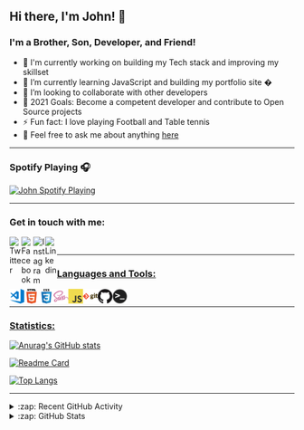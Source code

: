 ## Hi there, I'm John! 👋



### I'm a Brother, Son, Developer, and Friend!

- 🔭 I'm currently working on building my Tech stack and improving my skillset
- 🌱 I’m currently learning JavaScript and building my portfolio site �
- 👯 I’m looking to collaborate with other developers
- 🥅 2021 Goals: Become a competent developer and contribute to Open Source projects
- ⚡ Fun fact: I love playing Football and Table tennis
- 💬 Feel free to ask me about anything [here](https://github.com/okoriejohn/okoriejohn/issues)

<hr />

### Spotify Playing 🎧

[<img src="https://now-playing-codestackr.vercel.app/api/spotify-playing" alt="John Spotify Playing" width="350" />](https://open.spotify.com/user/60b1urgqpeb54zzyujvk0cnky)

<hr />

### Get in touch with me:

<a href="https://twitter.com/Okojohn01">
  <img align="left" alt="Twitter" width="21px" src="https://raw.githubusercontent.com/anuraghazra/anuraghazra/master/assets/twitter.svg" />
 <a href="https://twitter.com/Okojohn01">
  <img align="left" alt="Facebook" width="21px" src="https://camo.githubusercontent.com/8f245234577766478eaf3ee72b0615e99bb9ef3eaa56e1c37f75692811181d5c/68747470733a2f2f6564656e742e6769746875622e696f2f537570657254696e7949636f6e732f696d616765732f7376672f66616365626f6f6b2e737667" />
 <a href="https://twitter.com/Okojohn01">
  <img align="left" alt="Instagram" width="21px" src="https://camo.githubusercontent.com/c9dacf0f25a1489fdbc6c0d2b41cda58b77fa210a13a886d6f99e027adfbd358/68747470733a2f2f6564656e742e6769746875622e696f2f537570657254696e7949636f6e732f696d616765732f7376672f696e7374616772616d2e737667" />   
<a href="https://twitter.com/Okojohn01">
  <img align="left" alt="Linkedin" width="21px" src="https://camo.githubusercontent.com/c8a9c5b414cd812ad6a97a46c29af67239ddaeae08c41724ff7d945fb4c047e5/68747470733a2f2f6564656e742e6769746875622e696f2f537570657254696e7949636f6e732f696d616765732f7376672f6c696e6b6564696e2e737667" />

<br />
<hr />

### Languages and Tools:

<img align="left" alt="Visual Studio Code" width="26px" src="https://raw.githubusercontent.com/github/explore/80688e429a7d4ef2fca1e82350fe8e3517d3494d/topics/visual-studio-code/visual-studio-code.png" />
<img align="left" alt="HTML5" width="26px" src="https://raw.githubusercontent.com/github/explore/80688e429a7d4ef2fca1e82350fe8e3517d3494d/topics/html/html.png" />
<img align="left" alt="CSS3" width="26px" src="https://raw.githubusercontent.com/github/explore/80688e429a7d4ef2fca1e82350fe8e3517d3494d/topics/css/css.png" />
<img align="left" alt="Sass" width="26px" src="https://raw.githubusercontent.com/github/explore/80688e429a7d4ef2fca1e82350fe8e3517d3494d/topics/sass/sass.png" />
<img align="left" alt="JavaScript" width="26px" src="https://raw.githubusercontent.com/github/explore/80688e429a7d4ef2fca1e82350fe8e3517d3494d/topics/javascript/javascript.png" />
<img align="left" alt="Git" width="26px" src="https://raw.githubusercontent.com/github/explore/80688e429a7d4ef2fca1e82350fe8e3517d3494d/topics/git/git.png" />
<img align="left" alt="GitHub" width="26px" src="https://raw.githubusercontent.com/github/explore/78df643247d429f6cc873026c0622819ad797942/topics/github/github.png" />
<img align="left" alt="Terminal" width="26px" src="https://raw.githubusercontent.com/github/explore/80688e429a7d4ef2fca1e82350fe8e3517d3494d/topics/terminal/terminal.png" />

<br />
<hr />

### Statistics:
![Anurag's GitHub stats](https://github-readme-stats.vercel.app/api?username=Okoriejohn&show_icons=true&theme=dark)

[![Readme Card](https://github-readme-stats.vercel.app/api/pin/?username=Okoriejohn&show_icons=true&theme=dark&repo=github-readme-stats)](https://github.com/Okoriejohn/github-readme-stats)

[![Top Langs](https://github-readme-stats.vercel.app/api/top-langs/?username=Okoriejohn&show_icons=true&theme=dark&layout=compact)](https://github.com/Okoriejohn/github-readme-stats)

<hr />

<details>
  <summary>:zap: Recent GitHub Activity</summary>
  
<!--START_SECTION:activity-->
1. 🗣 Commented on [#1](https://github.com/codeSTACKr/portfolio-sass/issues/1) in [codeSTACKr/portfolio-sass](https://github.com/codeSTACKr/portfolio-sass)
2. 🎉 Merged PR [#1](https://github.com/codeSTACKr/portfolio-sass/pull/1) in [codeSTACKr/portfolio-sass](https://github.com/codeSTACKr/portfolio-sass)
3. 🗣 Commented on [#10](https://github.com/codeSTACKr/codestackr-vscode-theme/issues/10) in [codeSTACKr/codestackr-vscode-theme](https://github.com/codeSTACKr/codestackr-vscode-theme)
4. 🗣 Commented on [#11](https://github.com/codeSTACKr/codestackr-vscode-theme/issues/11) in [codeSTACKr/codestackr-vscode-theme](https://github.com/codeSTACKr/codestackr-vscode-theme)
5. ❌ Closed PR [#1](https://github.com/codeSTACKr/spotify-now-playing/pull/1) in [codeSTACKr/spotify-now-playing](https://github.com/codeSTACKr/spotify-now-playing)
<!--END_SECTION:activity-->

</details>

<details>
  <summary>:zap: GitHub Stats</summary>

 [![Readme Card](https://github-readme-stats.vercel.app/api/pin/?username=Okoriejohn&show_icons=true&theme=dark&repo=github-readme-stats)](https://github.com/Okoriejohn/github-readme-stats)

</details>

[twitter]: https://twitter.com/Okojohn01
[youtube]: https://youtube.com/
[instagram]: https://instagram.com/
[linkedin]: https://linkedin.com/in/okoriejohn

